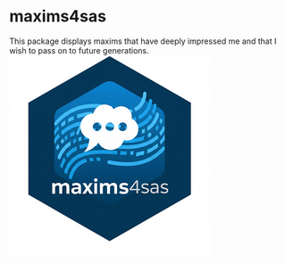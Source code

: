 # maxims4sas
This package displays maxims that have deeply impressed me and that I wish to pass on to future generations.   
![maxims4sas](./maxims4sas_small.png)  
